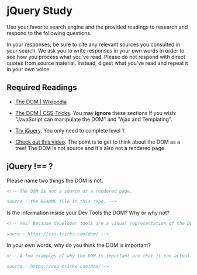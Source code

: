 # jQuery Study

Use your favorite search engine and the provided readings to research and
respond to the following questions.

In your responses, be sure to cite any relevant sources you consulted in your
search. We ask you to write responses in your own words in order to see how you
process what you've read. Please do not respond with direct quotes from source
material. Instead, digest what you've read and repeat it in your own voice.

## Required Readings

-   [The DOM | Wikipedia](https://en.wikipedia.org/wiki/Document_Object_Model)

-   [The DOM | CSS-Tricks](https://css-tricks.com/dom/). You may **ignore**
    these sections if you wish: "JavaScript can manipulate the DOM" and "Ajax
    and Templating".

-   [Try jQuery](http://try.jquery.com/). You only need to complete level 1.

-   [Check out this video](https://www.youtube.com/watch?v=n1cKlKM3jYI). The
point is to get to think about the DOM as a tree! The DOM is not source and
it's also not a rendered page.

## jQuery !== ?

Please name two things the DOM is not.

```md
<!-- The DOM is not a source or a rendered page.

source : the README file in this repo. -->
```

Is the information inside your Dev Tools the DOM? Why or why not?

```md
<!-- Yes! Because developer tools are a visual representation of the DOM.

souce : https://css-tricks.com/dom/ -->
```

In your own words, why do you think the DOM is important?

```md
<!-- A few examples of why the DOM is important are that it can actually correct mistakes in orignal HTML code files and JavaScript can manipulate the DOM as well. To put things simply, the DOM provides presentation and interaction with sites and that is also important for user experience. Think of it as an intermediate layer between code and the renderer.

source : https://css-tricks.com/dom/-->
```

